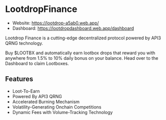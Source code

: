 # LootdropFinance

* Website: https://lootdrop-a5ab0.web.app/
* Dashboard: https://lootdropdashboard.web.app/dashboard

Lootdrop Finance is a cutting-edge decentralized protocol powered by API3 QRNG technology.

Buy $LOOTBX and automatically earn lootbox drops that reward you with anywhere from 1.5% to 10% daily bonus on your balance. Head over to the Dashboard to claim Lootboxes.

## Features

* Loot-To-Earn
* Powered By API3 QRNG
* Accelerated Burning Mechanism
* Volatility-Generating Onchain Competitions
* Dynamic Fees with Volume-Tracking Technology
